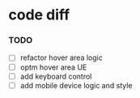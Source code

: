 # code diff

### TODO

-   [ ] refactor hover area logic
-   [ ] optm hover area UE
-   [ ] add keyboard control
-   [ ] add mobile device logic and style
